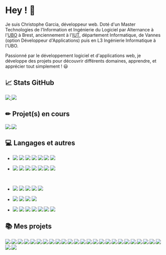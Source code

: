 # Hey ! 👋

Je suis Christophe Garcia, développeur web. Doté d'un Master Technologies de l'Information et Ingénierie du Logiciel par Alternance à l'[UBO](https://www.univ-brest.fr/departement-informatique/) à Brest, anciennement à l'[IUT](https://www.iutvannes.fr/), département Informatique, de Vannes (option Développeur d'Applications) puis en L3 Ingénierie Informatique à l'UBO.

Passionné par le développement logiciel et d'applications web, je développe des projets pour découvrir différents domaines, apprendre, et apprécier tout simplement ! 😃


## 📈 Stats GitHub

<a href="https://github-readme-stats.vercel.app/api?username=Garcia-Christophe&show_icons=true&theme=vue-dark">
  <img align="bottom" src="https://github-readme-stats.vercel.app/api?username=Garcia-Christophe&show_icons=true&theme=vue-dark" />
</a>

<a href="https://github-readme-stats.vercel.app/api/top-langs/?username=Garcia-Christophe&layout=compact&theme=vue-dark">
  <img align="bottom" src="https://github-readme-stats.vercel.app/api/top-langs/?username=Garcia-Christophe&layout=compact&theme=vue-dark" />
</a>

## ✏ Projet(s) en cours

<a href="https://github.com/Garcia-Christophe/Eveil-du-Pirate">
  <img align="center" src="https://github-readme-stats.vercel.app/api/pin/?username=Garcia-Christophe&repo=Eveil-du-Pirate&theme=vue-dark" />
</a>

<a href="https://github.com/Garcia-Christophe/MyLogiTrack">
  <img align="center" src="https://github-readme-stats.vercel.app/api/pin/?username=Garcia-Christophe&repo=MyLogiTrack&theme=vue-dark" />
</a>

## 💻 Langages et autres

- ![](https://img.shields.io/badge/Code-JavaScript-informational?style=flat&logo=JavaScript&logoColor=white&color=2bbc8a)
![](https://img.shields.io/badge/Code-Java-informational?style=flat&logo=Java&logoColor=white&color=2bbc8a)
![](https://img.shields.io/badge/Code-HTML-informational?style=flat&logo=html5&logoColor=white&color=2bbc8a)
![](https://img.shields.io/badge/Code-CSS-informational?style=flat&logo=css3&logoColor=white&color=2bbc8a)
![](https://img.shields.io/badge/Code-PHP-informational?style=flat&logo=PHP&logoColor=white&color=2bbc8a)
![](https://img.shields.io/badge/Code-C-informational?style=flat&logo=c&logoColor=white&color=2bbc8a)
![](https://img.shields.io/badge/Code-MySQL-informational?style=flat&logo=MySQL&logoColor=white&color=2bbc8a)

- ![](https://img.shields.io/badge/Librairie-React-informational?style=flat&logo=react&logoColor=white&color=2bbc8a)
![](https://img.shields.io/badge/Framework-ReactNative-informational?style=flat&logo=react&logoColor=white&color=2bbc8a)
![](https://img.shields.io/badge/Framework-VueJS-informational?style=flat&logo=vue.js&logoColor=white&color=2bbc8a)
![](https://img.shields.io/badge/Framework-Spring-informational?style=flat&logo=spring&logoColor=white&color=2bbc8a)
![](https://img.shields.io/badge/Framework-Bootstrap-informational?style=flat&logo=Bootstrap&logoColor=white&color=2bbc8a)
![](https://img.shields.io/badge/Framework-Angular-informational?style=flat&logo=angular&logoColor=white&color=2bbc8a)
![](https://img.shields.io/badge/CMS-WordPress-informational?style=flat&logo=WordPress&logoColor=white&color=2bbc8a)

<br />
 
- ![](https://img.shields.io/badge/Test-Jest-informational?style=flat&logoColor=white&color=2bbc8a)
![](https://img.shields.io/badge/Test-BackstopJS-informational?style=flat&logoColor=white&color=2bbc8a)
![](https://img.shields.io/badge/Test-JUnit-informational?style=flat&logoColor=white&color=2bbc8a)
![](https://img.shields.io/badge/Test-Katalon-informational?style=flat&logoColor=white&color=2bbc8a)
![](https://img.shields.io/badge/Test-Selenium-informational?style=flat&logoColor=white&color=2bbc8a)

- ![](https://img.shields.io/badge/Environnement-VisualStudioCode-informational?style=flat&logoColor=white&color=2bbc8a)
![](https://img.shields.io/badge/Environnement-Eclipse-informational?style=flat&logoColor=white&color=2bbc8a)
![](https://img.shields.io/badge/Environnement-IntelliJIDEA-informational?style=flat&logoColor=white&color=2bbc8a)
![](https://img.shields.io/badge/Environnement-AndroidStudio-informational?style=flat&logoColor=white&color=2bbc8a)

- ![](https://img.shields.io/badge/Outil-Git-informational?style=flat&logoColor=white&color=2bbc8a)
![](https://img.shields.io/badge/Outil-GitLab-informational?style=flat&logoColor=white&color=2bbc8a)
![](https://img.shields.io/badge/Outil-GitHub-informational?style=flat&logoColor=white&color=2bbc8a)
![](https://img.shields.io/badge/Outil-Méthode%20Agile%20Scrum-informational?style=flat&logoColor=white&color=2bbc8a)
![](https://img.shields.io/badge/Outil-Gantt-informational?style=flat&logoColor=white&color=2bbc8a)
![](https://img.shields.io/badge/Outil-Suite%20Google-informational?style=flat&logoColor=white&color=2bbc8a)
![](https://img.shields.io/badge/Outil-Suite%20Office-informational?style=flat&logoColor=white&color=2bbc8a)

## 📚 Mes projets

<a href="https://github.com/Garcia-Christophe/MyLogiTrack">
  <img align="center" src="https://gitlab.com/uploads/-/system/project/avatar/61498753/MyLogiTech.png?width=64" />
</a>
<a href="https://github.com/Garcia-Christophe/MessageApp">
  <img align="center" src="https://gitlab.com/uploads/-/system/project/avatar/55563789/logo_50.png?width=64" />
</a>
<a href="https://github.com/Garcia-Christophe/FitMarket">
  <img align="center" src="https://gitlab.com/uploads/-/system/project/avatar/53807018/FitMarket.png?width=64" />
</a>
<a href="https://github.com/Garcia-Christophe/Minispec">
  <img align="center" src="https://gitlab.com/uploads/-/system/project/avatar/53196134/Minispec.png?width=64" />
</a>
<a href="https://github.com/Garcia-Christophe/Eveil-du-Pirate">
  <img align="center" src="https://gitlab.com/uploads/-/system/project/avatar/51349793/Protegodot.png?width=64" />
</a>
<a href="https://github.com/Garcia-Christophe/Protegodot">
  <img align="center" src="https://gitlab.com/uploads/-/system/project/avatar/51349793/Protegodot.png?width=64" />
</a>
<a href="https://github.com/Garcia-Christophe/Satellites-Balises">
  <img align="center" src="https://gitlab.com/uploads/-/system/project/avatar/50745647/Satellites-Balises.png?width=64" />
</a>
<a href="https://github.com/Garcia-Christophe/WeatherApp">
  <img align="center" src="https://gitlab.com/uploads/-/system/project/avatar/50596910/WeatherApp.png?width=64" />
</a>
<a href="https://github.com/Garcia-Christophe/VueJS-Decouverte">
  <img align="center" src="https://gitlab.com/uploads/-/system/project/avatar/46966717/VueJS-Decouverte.png?width=64" />
</a>
<a href="https://github.com/Garcia-Christophe/TourGo">
  <img align="center" src="https://gitlab.com/uploads/-/system/project/avatar/44074980/TourGo.png?width=64" />
</a>
<a href="https://github.com/Garcia-Christophe/Accar-Areno">
  <img align="center" src="https://gitlab.com/uploads/-/system/project/avatar/43278724/AccarAreno.png?width=64" />
</a>
<a href="https://github.com/Garcia-Christophe/Find-A-Movie">
  <img align="center" src="https://gitlab.com/uploads/-/system/project/avatar/42801882/logo.png?width=64" />
</a>
<a href="https://github.com/Garcia-Christophe/FTP-Client-Serveur">
  <img align="center" src="https://gitlab.com/uploads/-/system/project/avatar/34181107/MyFTP2.png?width=64" />
</a>
<a href="https://github.com/Garcia-Christophe/Conception-application">
  <img align="center" src="https://gitlab.com/uploads/-/system/project/avatar/32700928/logo.png?width=64" />
</a>
<a href="https://github.com/Garcia-Christophe/Follow">
  <img align="center" src="https://gitlab.com/uploads/-/system/project/avatar/31127659/logo.png?width=64" />
</a>
<a href="https://github.com/Garcia-Christophe/Borne-Recharge">
  <img align="center" src="https://gitlab.com/uploads/-/system/project/avatar/31835542/logoRond.png?width=64" />
</a>
<a href="https://github.com/Garcia-Christophe/Universites">
  <img align="center" src="https://gitlab.com/uploads/-/system/project/avatar/30706453/logo.png?width=64" />
</a>
<a href="https://github.com/Garcia-Christophe/MesStocks">
  <img align="center" src="https://gitlab.com/uploads/-/system/project/avatar/25979562/logo.png?width=64" />
</a>
<a href="https://github.com/Garcia-Christophe/Chat-Botte">
  <img align="center" src="https://gitlab.com/uploads/-/system/project/avatar/27577096/Chat-Botte.png?width=64" />
</a>
<a href="https://github.com/Garcia-Christophe/NavalBattle">
  <img align="center" src="https://gitlab.com/uploads/-/system/project/avatar/26005963/logo.png?width=64" />
</a>
<a href="https://github.com/Garcia-Christophe/TodoListe">
  <img align="center" src="https://gitlab.com/uploads/-/system/project/avatar/26006313/logo.png?width=64" />
</a>
<a href="https://github.com/Garcia-Christophe/TicTacToe">
  <img align="center" src="https://gitlab.com/uploads/-/system/project/avatar/26004928/logo.png?width=64" />
</a>
<a href="https://github.com/Garcia-Christophe/WereWolf">
  <img align="center" src="https://gitlab.com/uploads/-/system/project/avatar/26005788/logo.png?width=64" />
</a>
<a href="https://github.com/Garcia-Christophe/ZenGame">
  <img align="center" src="https://gitlab.com/uploads/-/system/project/avatar/26005528/logo.png?width=64" />
</a>
<a href="https://github.com/Garcia-Christophe/SeaBattle">
  <img align="center" src="https://gitlab.com/uploads/-/system/project/avatar/26005201/logo.png?width=64" />
</a>
<a href="https://github.com/Garcia-Christophe/Snake">
  <img align="center" src="https://gitlab.com/uploads/-/system/project/avatar/26003921/snakeIcon.png?width=64" />
</a>
<a href="https://github.com/Garcia-Christophe/Echecs">
  <img align="center" src="https://gitlab.com/uploads/-/system/project/avatar/26002630/icon.png?width=64" />
</a>
